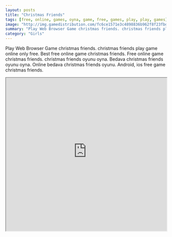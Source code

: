 ```yaml
---
layout: posts
title: "Christmas Friends"
tags: [free, online, games, oyna, game, free, games, play, play, games]
image: "http://img.gamedistribution.com/fc6ce1571e3c4898836b962f8f23fbd5.jpg"
summary: "Play Web Browser Game christmas friends. christmas friends play game online only free. Best free online game christmas friends. Free online game christmas friends. christmas friends oyunu oyna. Bedava christmas friends oyunu oyna. Online bedava christmas friends oyunu. Android, ios free game christmas friends."
category: "Girls"
---
```


Play Web Browser Game christmas friends. christmas friends play game online only free. Best free online game christmas friends. Free online game christmas friends. christmas friends oyunu oyna. Bedava christmas friends oyunu oyna. Online bedava christmas friends oyunu. Android, ios free game christmas friends.

<iframe width="100%" height="480px;" src="http://flash.gamedistribution.com?game=fc6ce1571e3c4898836b962f8f23fbd5"></iframe>